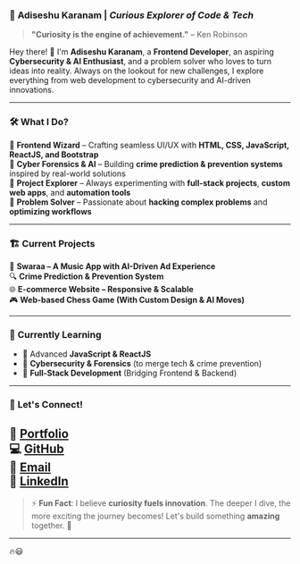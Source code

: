 
### 🚀 **Adiseshu Karanam** | *Curious Explorer of Code & Tech*  

> **"Curiosity is the engine of achievement."** – Ken Robinson  

Hey there! 👋 I'm **Adiseshu Karanam**, a **Frontend Developer**, an aspiring **Cybersecurity & AI Enthusiast**, and a problem solver who loves to turn ideas into reality. Always on the lookout for new challenges, I explore everything from web development to cybersecurity and AI-driven innovations.  

---

### 🛠 **What I Do?**
🔹 **Frontend Wizard** – Crafting seamless UI/UX with **HTML, CSS, JavaScript, ReactJS, and Bootstrap**  
🔹 **Cyber Forensics & AI** – Building **crime prediction & prevention systems** inspired by real-world solutions  
🔹 **Project Explorer** – Always experimenting with **full-stack projects**, **custom web apps**, and **automation tools**  
🔹 **Problem Solver** – Passionate about **hacking complex problems** and **optimizing workflows**  

---

### 🏗 **Current Projects**  
🚀 **Swaraa – A Music App with AI-Driven Ad Experience**  
🔍 **Crime Prediction & Prevention System**  
🌐 **E-commerce Website – Responsive & Scalable**  
🎮 **Web-based Chess Game (With Custom Design & AI Moves)**  

---

### 🌱 **Currently Learning**  
- 🔹 Advanced **JavaScript & ReactJS**  
- 🔹 **Cybersecurity & Forensics** (to merge tech & crime prevention)  
- 🔹 **Full-Stack Development** (Bridging Frontend & Backend)  

---

### 🤝 **Let's Connect!**  
💼 [Portfolio](http://adhi-personal-space.w3spaces.com)  
💻 [GitHub](https://github.com/Adiseshu-Karanam)  
📧 [Email](k.seshu2003@gmail.com)  
🤖 [LinkedIn](www.linkedin.com/in/adhiseshu-karanam-a53b91275)
---

> ⚡ **Fun Fact**: I believe **curiosity fuels innovation**. The deeper I dive, the more exciting the journey becomes! Let's build something **amazing** together. 🚀  

---

🔥😃

<!---
ADHI-NS/ADHI-NS is a ✨ special ✨ repository because its `README.md` (this file) appears on your GitHub profile.
You can click the Preview link to take a look at your changes.
--->

